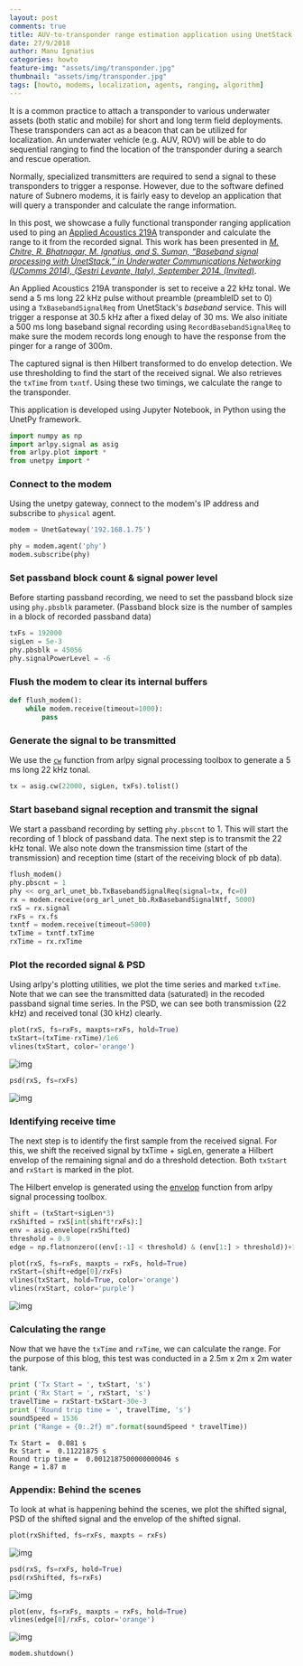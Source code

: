 ```yaml
---
layout: post
comments: true
title: AUV-to-transponder range estimation application using UnetStack
date: 27/9/2018
author: Manu Ignatius
categories: howto
feature-img: "assets/img/transponder.jpg"
thumbnail: "assets/img/transponder.jpg"
tags: [howto, modems, localization, agents, ranging, algorithm]
---
```


It is a common practice to attach a transponder to various underwater assets (both static and mobile) for short and long term field deployments. These transponders can act as a beacon that can be utilized for localization. An underwater vehicle (e.g. AUV, ROV) will be able to do sequential ranging to find the location of the transponder during a search and rescue operation.

Normally, specialized transmitters are required to send a signal to these transponders to trigger a response. However, due to the software defined nature of Subnero modems, it is fairly easy to develop an application that will query a transponder and calculate the range information.


In this post, we showcase a fully functional transponder ranging application used to ping an [Applied Acoustics 219A](https://www.ashtead-technology.com/rental-equipment/aa-219-micro-beacon/) transponder and calculate the range to it from the recorded signal. This work has been presented in [_M. Chitre, R. Bhatnagar, M. Ignatius, and S. Suman, “Baseband signal processing with UnetStack,” in Underwater Communications Networking (UComms 2014), (Sestri Levante, Italy), September 2014. (Invited)_](http://arl.nus.edu.sg/twiki6/pub/ARL/BibEntries/sdmodem.pdf).

An Applied Acoustics 219A transponder is set to receive a 22 kHz tonal. We send a 5 ms long 22 kHz pulse without preamble (preambleID set to 0) using a `TxBasebandSignalReq` from UnetStack's _baseband_ service. This will trigger a response at 30.5 kHz after a fixed delay of 30 ms. We also initiate a 500 ms long baseband signal recording using `RecordBasebandSignalReq` to make sure the modem records long enough to have the response from the pinger for a range of 300m.

The captured signal is then Hilbert transformed to do envelop detection. We use thresholding to find the start of the received signal. We also retrieves the `txTime` from `txntf`. Using these two timings, we calculate the range to the transponder.

This application is developed using Jupyter Notebook, in Python using the UnetPy framework.

```python
import numpy as np
import arlpy.signal as asig
from arlpy.plot import *
from unetpy import *
```



### Connect to the modem
Using the unetpy gateway, connect to the modem's IP address and subscribe to `physical` agent.


```python
modem = UnetGateway('192.168.1.75')
```


```python
phy = modem.agent('phy')
modem.subscribe(phy)
```

### Set passband block count & signal power level
Before starting passband recording, we need to set the passband block size using `phy.pbsblk` parameter. (Passband block size is the number of samples in a block of recorded passband data)


```python
txFs = 192000
sigLen = 5e-3
phy.pbsblk = 45056
phy.signalPowerLevel = -6
```

### Flush the modem to clear its internal buffers


```python
def flush_modem():
    while modem.receive(timeout=1000):
        pass
```

### Generate the signal to be transmitted
We use the [`cw`](https://arlpy.readthedocs.io/en/latest/signal.html#arlpy.signal.cw) function from arlpy signal processing toolbox to generate a 5 ms long 22 kHz tonal.


```python
tx = asig.cw(22000, sigLen, txFs).tolist()
```

### Start baseband signal reception and transmit the signal
We start a passband recording by setting `phy.pbscnt` to 1. This will start the recording of 1 block of passband data. The next step is to transmit the 22 kHz tonal. We also note down the transmission time (start of the transmission) and reception time (start of the receiving block of pb data).


```python
flush_modem()
phy.pbscnt = 1
phy << org_arl_unet_bb.TxBasebandSignalReq(signal=tx, fc=0)
rx = modem.receive(org_arl_unet_bb.RxBasebandSignalNtf, 5000)
rxS = rx.signal
rxFs = rx.fs
txntf = modem.receive(timeout=5000)
txTime = txntf.txTime
rxTime = rx.rxTime
```

### Plot the recorded signal & PSD
Using arlpy's plotting utilities, we plot the time series and marked `txTime`. Note that we can see the transmitted data (saturated) in the recoded passband signal time series. In the PSD, we can see both transmission (22 kHz) and received tonal (30 kHz) clearly.

```python
plot(rxS, fs=rxFs, maxpts=rxFs, hold=True)
txStart=(txTime-rxTime)/1e6
vlines(txStart, color='orange')
```

![img](../assets/img/bokeh_plot_1.png)

```python
psd(rxS, fs=rxFs)
```
![img](../assets/img/bokeh_plot_2.png)

### Identifying receive time
The next step is to identify the first sample from the received signal. For this, we shift the received signal by txTime + sigLen, generate a Hilbert envelop of the remaining signal and do a threshold detection. Both `txStart` and `rxStart` is marked in the plot.

The Hilbert envelop is generated using the [envelop](https://arlpy.readthedocs.io/en/latest/signal.html#arlpy.signal.envelope) function from arlpy signal processing toolbox.

```python
shift = (txStart+sigLen*3)
rxShifted = rxS[int(shift*rxFs):]
env = asig.envelope(rxShifted)
threshold = 0.9
edge = np.flatnonzero((env[:-1] < threshold) & (env[1:] > threshold))+1
```

```python
plot(rxS, fs=rxFs, maxpts = rxFs, hold=True)
rxStart=(shift+edge[0]/rxFs)
vlines(txStart, hold=True, color='orange')
vlines(rxStart, color='purple')
```

![img](../assets/img/bokeh_plot_3.png)

### Calculating the range
Now that we have the `txTime` and `rxTime`, we can calculate the range. For the purpose of this blog, this test was conducted in a 2.5m x 2m x 2m water tank.


```python
print ('Tx Start = ', txStart, 's')
print ('Rx Start = ', rxStart, 's')
travelTime = rxStart-txStart-30e-3
print ('Round trip time = ', travelTime, 's')
soundSpeed = 1536
print ("Range = {0:.2f} m".format(soundSpeed * travelTime))
```

    Tx Start =  0.081 s
    Rx Start =  0.11221875 s
    Round trip time =  0.0012187500000000046 s
    Range = 1.87 m


### Appendix: Behind the scenes
To look at what is happening behind the scenes, we plot the shifted signal, PSD of the shifted signal and the envelop of the shifted signal.


```python
plot(rxShifted, fs=rxFs, maxpts = rxFs)
```
![img](../assets/img/bokeh_plot_4.png)

```python
psd(rxS, fs=rxFs, hold=True)
psd(rxShifted, fs=rxFs)
```
![img](../assets/img/bokeh_plot_5.png)

```python
plot(env, fs=rxFs, maxpts = rxFs, hold=True)
vlines(edge[0]/rxFs, color='orange')
```

![img](../assets/img/bokeh_plot_6.png)


```python
modem.shutdown()
```
